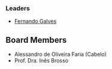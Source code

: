 ### Leaders

* [Fernando Galves](mailto:fernando.galves@owasp.org)

## Board Members
* Alessandro de Oliveira Faria (Cabelo)
* Prof. Dra. Inês Brosso
